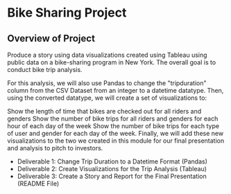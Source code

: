 # Bike Sharing Project

## Overview of Project

 Produce a story using data visualizations created using Tableau using public data on a bike-sharing program in New York. The overall goal is to conduct bike trip analysis.

For this analysis, we will also use Pandas to change the "tripduration" column from the CSV Dataset from an integer to a datetime datatype. Then, using the converted datatype, we will create a set of visualizations to:

Show the length of time that bikes are checked out for all riders and genders Show the number of bike trips for all riders and genders for each hour of each day of the week Show the number of bike trips for each type of user and gender for each day of the week. Finally, we will add these new visualizations to the two we created in this module for our final presentation and analysis to pitch to investors.

- Deliverable 1: Change Trip Duration to a Datetime Format (Pandas)
- Deliverable 2: Create Visualizations for the Trip Analysis (Tableau)
- Deliverable 3: Create a Story and Report for the Final Presentation (README File)
